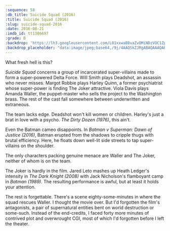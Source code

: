 ```yaml
---
:sequence: 58
:db_title: Suicide Squad (2016)
:title: Suicide Squad (2016)
:slug: suicide-squad-2016
:date: 2016-08-21
:imdb_id: tt1386697
:grade: D
:backdrop: 'https://lh3.googleusercontent.com/L01xxwaB8vaZvOMiNDzVOC1Zpc_5Q9yvh2aiaLXA780phd7z09v35NeuYvOXmIbQFnaQ1bb4PzKn=w1000-l75-rj'
:backdrop_placeholder: "data:image/jpeg;base64,/9j/4AAQSkZJRgABAQAAAQABAAD/2wCEACgcHiMeGSgjISMtKygwPGRBPDc3PHtYXUlkkYCZlo+AjIqgtObDoKrarYqMyP/L2u71////m8H////6/+b9//gBKy0tPDU8djVBdviljJn47Pj4+Oz47Oz4+Pj47Pj4+Pj4+Pjs+Pjs7Pj4+Oz4+Pjs7Oz47Ozs+Pj4+Pjs7Ozs7P/AABEIAAsAFAMBIgACEQEDEQH/xAAYAAACAwAAAAAAAAAAAAAAAAACAwABBf/EAB8QAAIBAgcAAAAAAAAAAAAAAAABAhIhAzEyUWGB8P/EABUBAQEAAAAAAAAAAAAAAAAAAAEA/8QAFBEBAAAAAAAAAAAAAAAAAAAAAP/aAAwDAQACEQMRAD8AzUo72DnTCdLWXIluzGYmuXYhT9YgBCT/2Q=="
---
```


What fresh hell is this?

_Suicide Squad_ concerns a group of incarcerated super-villains made to form a super-powered Delta Force. Will Smith plays Deadshot, an assassin who never misses. Margot Robbie plays Harley Quinn, a former psychiatrist whose super-power is finding The Joker attractive. Viola Davis plays Amanda Waller, the puppet-master who sells the project to the Washington brass. The rest of the cast fall somewhere between underwritten and extraneous.

The team lacks edge. Deadshot won't kill women or children. Harley's just a brat in love with a psycho. _The Dirty Dozen (1976)_, this ain't.

Even the Batman cameo disappoints. In _Batman v Superman: Dawn of Justice (2016)_, Batman erupted from the shadows to cripple thugs with brutal efficiency. Here, he floats down well-lit side streets to tap super-villains on the shoulder.

The only characters packing genuine menace are Waller and The Joker, neither of whom is on the team.

The Joker is hardly in the film. Jared Leto mashes up Heath Ledger's intensity in _The Dark Knight (2008)_ with Jack Nicholson's flamboyant camp in _Batman (1989)_. The resulting performance is awful, but at least it holds your attention.

The rest is forgettable. There's a scene eighty-some-minutes in where the squad rescues Waller. I thought the movie over. But I'd forgotten the film's antagonists, a pair of supernatural entities bent on world destruction or some-such. Instead of the end-credits, I faced forty more minutes of contrived plot and overwrought CGI, most of which I'd forgotten before I left the theater.

